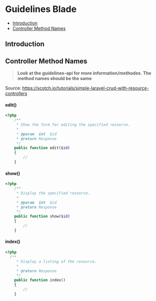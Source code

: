 # Guidelines Blade

- [Introduction](#introduction)
- [Controller Method Names](#controller-method-names)

<a name="introduction"></a>
## Introduction

<a name="controller-method-names"></a>
## Controller Method Names

> **Look at the guidelines-api for more information/methodes. The method names should be the same**

Source: https://scotch.io/tutorials/simple-laravel-crud-with-resource-controllers

#### edit()

```php
<?php 
    /**
     * Show the form for editing the specified resource.
     *
     * @param  int  $id
     * @return Response
     */
    public function edit($id)
    {
        //
    }
```

#### show()

```php
<?php 
    /**
     * Display the specified resource.
     *
     * @param  int  $id
     * @return Response
     */
    public function show($id)
    {
        //
    }
```

#### index()

```php
<?php 
  /**
     * Display a listing of the resource.
     *
     * @return Response
     */
    public function index()
    {
        //
    }
```    